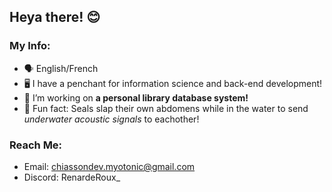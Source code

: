 ## Heya there! 😊

### My Info:
- 🗣️ English/French
- 🖥️ I have a penchant for information science and back-end development!
- 📖 I’m working on **a personal library database system!**
- 🦭 Fun fact: Seals slap their own abdomens while in the water to send *underwater acoustic signals* to eachother!

### Reach Me:
- Email: chiassondev.myotonic@gmail.com
- Discord: RenardeRoux_
